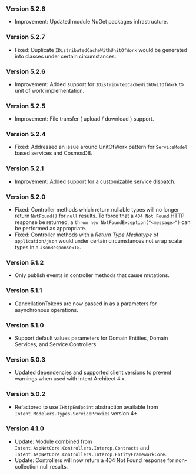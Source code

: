 ### Version 5.2.8

- Improvement: Updated module NuGet packages infrastructure.

### Version 5.2.7

- Fixed: Duplicate `IDistributedCacheWithUnitOfWork` would be generated into classes under certain circumstances.

### Version 5.2.6

- Improvement: Added support for `IDistributedCacheWithUnitOfWork` to unit of work implementation.

### Version 5.2.5

- Improvement: File transfer ( upload / download ) support.

### Version 5.2.4

- Fixed: Addressed an issue around UnitOfWork pattern for `ServiceModel` based services and CosmosDB.

### Version 5.2.1

- Improvement: Added support for a customizable service dispatch.

### Version 5.2.0

- Fixed: Controller methods which return nullable types will no longer return `NotFound()` for `null` results. To force that a `404 Not Found` HTTP response be returned, a `throw new NotFoundException("<message>")` can be performed as appropriate.
- Fixed: Controller methods with a _Return Type Mediatype_ of `application/json` would under certain circumstances not wrap scalar types in a `JsonResponse<T>`.

### Version 5.1.2

- Only publish events in controller methods that cause mutations.

### Version 5.1.1

- CancellationTokens are now passed in as a parameters for asynchronous operations.

### Version 5.1.0

- Support default values parameters for Domain Entities, Domain Services, and Service Controllers.

### Version 5.0.3

- Updated dependencies and supported client versions to prevent warnings when used with Intent Architect 4.x.

### Version 5.0.2

- Refactored to use `IHttpEndpoint` abstraction available from `Intent.Modelers.Types.ServiceProxies` version 4+.

### Version 4.1.0

- Update: Module combined from `Intent.AspNetCore.Controllers.Interop.Contracts` and `Intent.AspNetCore.Controllers.Interop.EntityFrameworkCore`.
- Update: Controllers will now return a 404 Not Found response for non-collection null results.
